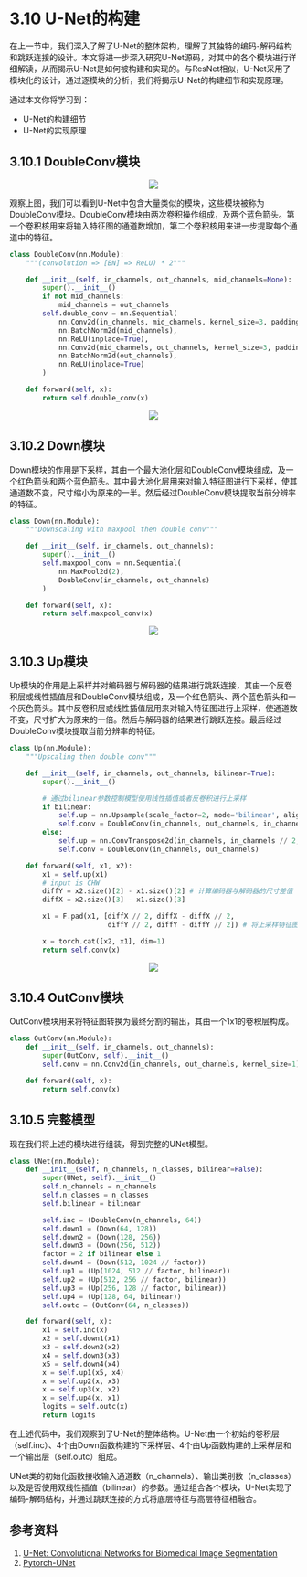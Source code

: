 # 3.10 U-Net的构建

在上一节中，我们深入了解了U-Net的整体架构，理解了其独特的编码-解码结构和跳跃连接的设计。本文将进一步深入研究U-Net源码，对其中的各个模块进行详细解读，从而揭示U-Net是如何被构建和实现的。与ResNet相似，U-Net采用了模块化的设计，通过逐模块的分析，我们将揭示U-Net的构建细节和实现原理。

通过本文你将学习到：

- U-Net的构建细节
- U-Net的实现原理

## 3.10.1 DoubleConv模块

<div align=center><img src="./figures/unet.png" ></div>

观察上图，我们可以看到U-Net中包含大量类似的模块，这些模块被称为DoubleConv模块。DoubleConv模块由两次卷积操作组成，及两个蓝色箭头。第一个卷积核用来将输入特征图的通道数增加，第二个卷积核用来进一步提取每个通道中的特征。

```python
class DoubleConv(nn.Module):
    """(convolution => [BN] => ReLU) * 2"""

    def __init__(self, in_channels, out_channels, mid_channels=None):
        super().__init__()
        if not mid_channels:
            mid_channels = out_channels
        self.double_conv = nn.Sequential(
            nn.Conv2d(in_channels, mid_channels, kernel_size=3, padding=1, bias=False),
            nn.BatchNorm2d(mid_channels),
            nn.ReLU(inplace=True),
            nn.Conv2d(mid_channels, out_channels, kernel_size=3, padding=1, bias=False),
            nn.BatchNorm2d(out_channels),
            nn.ReLU(inplace=True)
        )

    def forward(self, x):
        return self.double_conv(x)
```

<div align=center><img src="./figures/doubleconv.png" ></div>

## 3.10.2 Down模块

Down模块的作用是下采样，其由一个最大池化层和DoubleConv模块组成，及一个红色箭头和两个蓝色箭头。其中最大池化层用来对输入特征图进行下采样，使其通道数不变，尺寸缩小为原来的一半。然后经过DoubleConv模块提取当前分辨率的特征。
```python
class Down(nn.Module):
    """Downscaling with maxpool then double conv"""

    def __init__(self, in_channels, out_channels):
        super().__init__()
        self.maxpool_conv = nn.Sequential(
            nn.MaxPool2d(2),
            DoubleConv(in_channels, out_channels)
        )

    def forward(self, x):
        return self.maxpool_conv(x)
```
<div align=center><img src="./figures/down.png" ></div>

## 3.10.3 Up模块

Up模块的作用是上采样并对编码器与解码器的结果进行跳跃连接，其由一个反卷积层或线性插值层和DoubleConv模块组成，及一个红色箭头、两个蓝色箭头和一个灰色箭头。其中反卷积层或线性插值层用来对输入特征图进行上采样，使通道数不变，尺寸扩大为原来的一倍。然后与解码器的结果进行跳跃连接。最后经过DoubleConv模块提取当前分辨率的特征。

```python
class Up(nn.Module):
    """Upscaling then double conv"""

    def __init__(self, in_channels, out_channels, bilinear=True):
        super().__init__()

        # 通过bilinear参数控制模型使用线性插值或者反卷积进行上采样
        if bilinear:
            self.up = nn.Upsample(scale_factor=2, mode='bilinear', align_corners=True)
            self.conv = DoubleConv(in_channels, out_channels, in_channels // 2)
        else:
            self.up = nn.ConvTranspose2d(in_channels, in_channels // 2, kernel_size=2, stride=2)
            self.conv = DoubleConv(in_channels, out_channels)

    def forward(self, x1, x2):
        x1 = self.up(x1)
        # input is CHW
        diffY = x2.size()[2] - x1.size()[2] # 计算编码器与解码器的尺寸差值
        diffX = x2.size()[3] - x1.size()[3]

        x1 = F.pad(x1, [diffX // 2, diffX - diffX // 2,
                        diffY // 2, diffY - diffY // 2]) # 将上采样特征图大小填充至编码后特征图尺寸

        x = torch.cat([x2, x1], dim=1)
        return self.conv(x)
```
<div align=center><img src="./figures/up.png" ></div>

## 3.10.4 OutConv模块

OutConv模块用来将特征图转换为最终分割的输出，其由一个1x1的卷积层构成。
```python
class OutConv(nn.Module):
    def __init__(self, in_channels, out_channels):
        super(OutConv, self).__init__()
        self.conv = nn.Conv2d(in_channels, out_channels, kernel_size=1)

    def forward(self, x):
        return self.conv(x)
```

## 3.10.5 完整模型

现在我们将上述的模块进行组装，得到完整的UNet模型。
```python
class UNet(nn.Module):
    def __init__(self, n_channels, n_classes, bilinear=False):
        super(UNet, self).__init__()
        self.n_channels = n_channels
        self.n_classes = n_classes
        self.bilinear = bilinear

        self.inc = (DoubleConv(n_channels, 64))
        self.down1 = (Down(64, 128))
        self.down2 = (Down(128, 256))
        self.down3 = (Down(256, 512))
        factor = 2 if bilinear else 1
        self.down4 = (Down(512, 1024 // factor))
        self.up1 = (Up(1024, 512 // factor, bilinear))
        self.up2 = (Up(512, 256 // factor, bilinear))
        self.up3 = (Up(256, 128 // factor, bilinear))
        self.up4 = (Up(128, 64, bilinear))
        self.outc = (OutConv(64, n_classes))

    def forward(self, x):
        x1 = self.inc(x)
        x2 = self.down1(x1)
        x3 = self.down2(x2)
        x4 = self.down3(x3)
        x5 = self.down4(x4)
        x = self.up1(x5, x4)
        x = self.up2(x, x3)
        x = self.up3(x, x2)
        x = self.up4(x, x1)
        logits = self.outc(x)
        return logits
```

在上述代码中，我们观察到了U-Net的整体结构。U-Net由一个初始的卷积层（self.inc）、4个由Down函数构建的下采样层、4个由Up函数构建的上采样层和一个输出层（self.outc）组成。

UNet类的初始化函数接收输入通道数（n_channels）、输出类别数（n_classes）以及是否使用双线性插值（bilinear）的参数。通过组合各个模块，U-Net实现了编码-解码结构，并通过跳跃连接的方式将底层特征与高层特征相融合。

## 参考资料
1. [U-Net: Convolutional Networks for Biomedical Image Segmentation](https://arxiv.org/abs/1505.04597)
2. [Pytorch-UNet](https://github.com/milesial/Pytorch-UNet/tree/master)